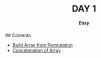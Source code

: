 <h1 align="center"> 
DAY 1
</h1>

<h5 align="center">
Easy
</h5>
## Contents

- [Build Array from Permutation](https://leetcode.com/problems/build-array-from-permutation/)
- [Concatenation of Array]()
